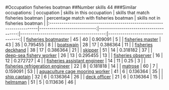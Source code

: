 #Occupation fisheries boatman
##Number skills 44
###Similar occupations:
| occupation                                                              |   skills in this occupation |   skills that match fisheries boatman |   percentage match with fisheries boatman |   skills not in fisheries boatman |
|:------------------------------------------------------------------------|----------------------------:|--------------------------------------:|------------------------------------------:|----------------------------------:|
| [fisheries boatmaster](fisheries_boatmaster.md)                         |                          45 |                                    40 |                                  0.909091 |                                 5 |
| [fisheries master](fisheries_master.md)                                 |                          43 |                                    35 |                                  0.795455 |                                 8 |
| [boatswain](boatswain.md)                                               |                          28 |                                    17 |                                  0.386364 |                                11 |
| [fisheries deckhand](fisheries_deckhand.md)                             |                          38 |                                    17 |                                  0.386364 |                                21 |
| [skipper](skipper.md)                                                   |                          51 |                                    14 |                                  0.318182 |                                37 |
| [deep-sea fishery worker](deep-sea_fishery_worker.md)                   |                          26 |                                    13 |                                  0.295455 |                                13 |
| [fisheries observer](fisheries_observer.md)                             |                          16 |                                    12 |                                  0.272727 |                                 4 |
| [fisheries assistant engineer](fisheries_assistant_engineer.md)         |                          14 |                                    11 |                                  0.25     |                                 3 |
| [fisheries refrigeration engineer](fisheries_refrigeration_engineer.md) |                          22 |                                     8 |                                  0.181818 |                                14 |
| [matrose](matrose.md)                                                   |                          60 |                                     7 |                                  0.159091 |                                53 |
| [aquaculture cage mooring worker](aquaculture_cage_mooring_worker.md)   |                          41 |                                     6 |                                  0.136364 |                                35 |
| [ship captain](ship_captain.md)                                         |                          32 |                                     6 |                                  0.136364 |                                26 |
| [deck officer](deck_officer.md)                                         |                          21 |                                     6 |                                  0.136364 |                                15 |
| [helmsman](helmsman.md)                                                 |                          51 |                                     5 |                                  0.113636 |                                46 |
